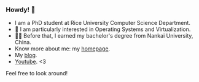 ### Howdy! 👋

<!--
**Tr0py/Tr0py** is a ✨ _special_ ✨ repository because its `README.md` (this file) appears on your GitHub profile.

Here are some ideas to get you started:

- 🔭 I’m currently working on ...
- 🌱 I’m currently learning ...
- 👯 I’m looking to collaborate on ...
- 🤔 I’m looking for help with ...
- 💬 Ask me about ...
- 📫 How to reach me: ...
- 😄 Pronouns: ...
- ⚡ Fun fact: ...
-->

- I am a PhD student at Rice University Computer Science Department. 
- :closed_book: I am particularly interested in Operating Systems and Virtualization.
- :man_student: Before that, I earned my bachelor's degree from Nankai University, China.
- Know more about me: my [homepage](https://tr0py.github.io/about).
- My [blog](https://tr0py.github.io/year-archive/).
- [Youtube](https://www.youtube.com/watch?v=dQw4w9WgXcQ). <3

Feel free to look around!
